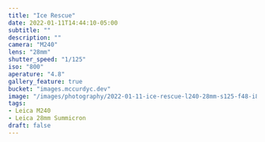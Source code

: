 ```yaml
---
title: "Ice Rescue"
date: 2022-01-11T14:44:10-05:00
subtitle: ""
description: ""
camera: "M240"
lens: "28mm"
shutter_speed: "1/125"
iso: "800"
aperature: "4.8"
gallery_feature: true
bucket: "images.mccurdyc.dev"
image: "/images/photography/2022-01-11-ice-rescue-l240-28mm-s125-f48-i800.jpg"
tags:
- Leica M240
- Leica 28mm Summicron
draft: false
---
```


